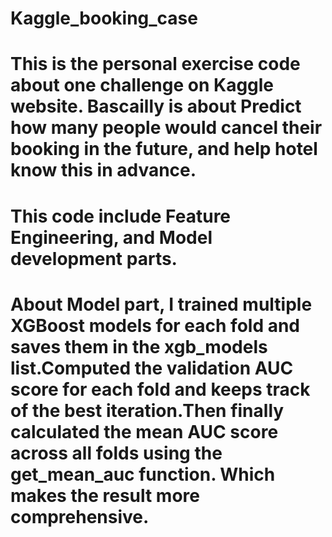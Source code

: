 # Kaggle_booking_case
# This is the personal exercise code about one challenge on Kaggle website. Bascailly is about Predict how many people would cancel their booking in the future, and help hotel know this in advance.
# This code include Feature Engineering, and Model development parts.
# About Model part, I trained multiple XGBoost models for each fold and saves them in the xgb_models list.Computed the validation AUC score for each fold and keeps track of the best iteration.Then finally calculated the mean AUC score across all folds using the get_mean_auc function. Which makes the result more comprehensive.

